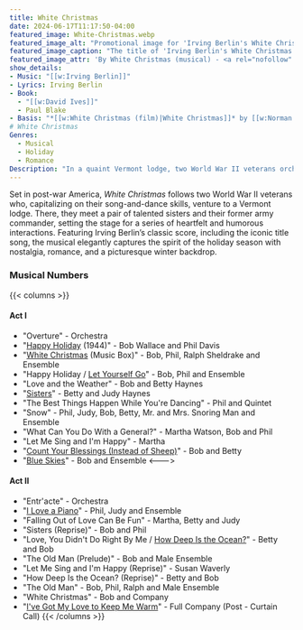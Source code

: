 ```yaml
---
title: White Christmas
date: 2024-06-17T11:17:50-04:00
featured_image: White-Christmas.webp
featured_image_alt: "Promotional image for 'Irving Berlin's White Christmas The Musical,' featuring the show's title in festive green and white lettering adorned with holly berries, set against a luxurious red velvet background."
featured_image_caption: "The title of 'Irving Berlin's White Christmas The Musical' is elegantly presented with festive decorations on a rich red velvet backdrop."
featured_image_attr: 'By White Christmas (musical) - <a rel="nofollow" class="external free" href="http://news.vanderbilt.edu/2012/10/tpac-discounts-christmas/">http://news.vanderbilt.edu/2012/10/tpac-discounts-christmas/</a>, <a href="//en.wikipedia.org/wiki/File:White_Christmas_(musical).jpg" title="Fair use of copyrighted material in the context of White Christmas (musical)">Fair use</a>, <a href="https://en.wikipedia.org/w/index.php?curid=39862979">Link</a>'
show_details:
- Music: "[[w:Irving Berlin]]"
- Lyrics: Irving Berlin
- Book: 
  - "[[w:David Ives]]"
  - Paul Blake
- Basis: "*[[w:White Christmas (film)|White Christmas]]* by [[w:Norman Krasna]], [[w:Norman Panama]] & [[w:Melvin Frank]]"
# White Christmas
Genres:
  - Musical
  - Holiday
  - Romance
Description: "In a quaint Vermont lodge, two World War II veterans orchestrate a musical revue with hopes of rejuvenating their former commander’s struggling business. Amidst the backdrop of falling snow and festive melodies, unexpected romances blossom, creating a tapestry of warmth and camaraderie in the winter chill."
---
```

Set in post-war America, *White Christmas* follows two World War II veterans who, capitalizing on their song-and-dance skills, venture to a Vermont lodge. There, they meet a pair of talented sisters and their former army commander, setting the stage for a series of heartfelt and humorous interactions. Featuring Irving Berlin’s classic score, including the iconic title song, the musical elegantly captures the spirit of the holiday season with nostalgia, romance, and a picturesque winter backdrop.

### Musical Numbers
{{< columns >}} 
#### Act I

-   "Overture" - Orchestra
-   "[Happy Holiday](https://en.wikipedia.org/wiki/Happy_Holiday_(song) "Happy Holiday (song)")  (1944)" - Bob Wallace and Phil Davis
-   "[White Christmas](https://en.wikipedia.org/wiki/White_Christmas_(song) "White Christmas (song)")  (Music Box)" - Bob, Phil, Ralph Sheldrake and Ensemble
-   "Happy Holiday /  [Let Yourself Go](https://en.wikipedia.org/wiki/Let_Yourself_Go_(Irving_Berlin_song) "Let Yourself Go (Irving Berlin song)")" - Bob, Phil and Ensemble
-   "Love and the Weather" - Bob and Betty Haynes
-   "[Sisters](https://en.wikipedia.org/wiki/Sisters_(song) "Sisters (song)")" - Betty and Judy Haynes
-   "The Best Things Happen While You're Dancing" - Phil and Quintet
-   "Snow" - Phil, Judy, Bob, Betty, Mr. and Mrs. Snoring Man and Ensemble
-   "What Can You Do With a General?" - Martha Watson, Bob and Phil
-   "Let Me Sing and I'm Happy" - Martha
-   "[Count Your Blessings (Instead of Sheep)](https://en.wikipedia.org/wiki/Count_Your_Blessings_(Instead_of_Sheep) "Count Your Blessings (Instead of Sheep)")" - Bob and Betty
-   "[Blue Skies](https://en.wikipedia.org/wiki/Blue_Skies_(Irving_Berlin_song) "Blue Skies (Irving Berlin song)")" - Bob and Ensemble
<--->
#### Act II
-   "Entr'acte" - Orchestra
-   "[I Love a Piano](https://en.wikipedia.org/wiki/I_Love_a_Piano "I Love a Piano")" - Phil, Judy and Ensemble
-   "Falling Out of Love Can Be Fun" - Martha, Betty and Judy
-   "Sisters (Reprise)" - Bob and Phil
-   "Love, You Didn't Do Right By Me /  [How Deep Is the Ocean?](https://en.wikipedia.org/wiki/How_Deep_Is_the_Ocean%3F "How Deep Is the Ocean?")" - Betty and Bob
-   "The Old Man (Prelude)" - Bob and Male Ensemble
-   "Let Me Sing and I'm Happy (Reprise)" - Susan Waverly
-   "How Deep Is the Ocean? (Reprise)" - Betty and Bob
-   "The Old Man" - Bob, Phil, Ralph and Male Ensemble
-   "White Christmas" - Bob and Company
-   "[I've Got My Love to Keep Me Warm](https://en.wikipedia.org/wiki/I%27ve_Got_My_Love_to_Keep_Me_Warm "I've Got My Love to Keep Me Warm")" - Full Company (Post - Curtain Call)
{{< /columns >}}